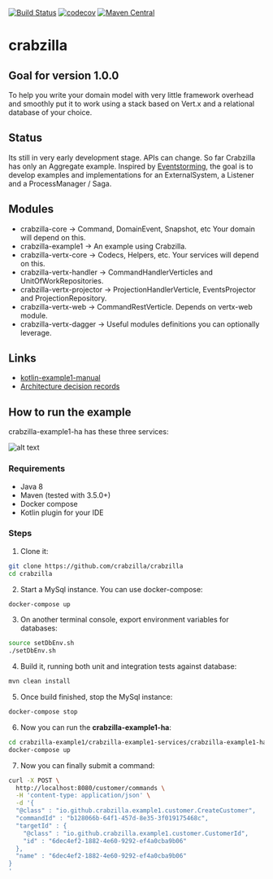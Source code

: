 [![Build Status](https://travis-ci.org/crabzilla/crabzilla.svg?branch=master)](https://travis-ci.org/crabzilla/crabzilla)
[![codecov](https://codecov.io/gh/crabzilla/crabzilla/branch/master/graph/badge.svg)](https://codecov.io/gh/crabzilla/crabzilla)
[![Maven Central](https://maven-badges.herokuapp.com/maven-central/io.github.crabzilla/crabzilla/badge.svg)](http://search.maven.org/#artifactdetails%7Cio.github.crabzilla%7Ccrabzilla%7C0.0.5%7C)

# crabzilla

## Goal for version 1.0.0

To help you write your domain model with very little framework overhead and smoothly put it to work using a stack based
on Vert.x and a relational database of your choice.

## Status

Its still in very early development stage. APIs can change. So far Crabzilla has only an Aggregate example. Inspired by 
[Eventstorming](http://eventstorming.com), the goal is to develop examples and implementations for an ExternalSystem, 
a Listener and a ProcessManager / Saga.

## Modules

* crabzilla-core            → Command, DomainEvent, Snapshot, etc Your domain will depend on this.
* crabzilla-example1        → An example using Crabzilla. 
* crabzilla-vertx-core      → Codecs, Helpers, etc. Your services will depend on this.
* crabzilla-vertx-handler   → CommandHandlerVerticles and UnitOfWorkRepositories.
* crabzilla-vertx-projector → ProjectionHandlerVerticle, EventsProjector and ProjectionRepository.
* crabzilla-vertx-web       → CommandRestVerticle. Depends on vertx-web module.
* crabzilla-vertx-dagger    → Useful modules definitions you can optionally leverage.

## Links

* [kotlin-example1-manual](https://crabzilla.github.io/crabzilla/docs/kotlin-example1-manual.html)
* [Architecture decision records](https://github.com/crabzilla/crabzilla/tree/master/doc/architecture/decisions)

## How to run the example

crabzilla-example1-ha has these three services:

![alt text](https://github.com/crabzilla/crabzilla/blob/master/doc/asciidoc/images/crabzilla-bc-architecture.png "crabzilla-example1-ha")

### Requirements

* Java 8
* Maven (tested with 3.5.0+)
* Docker compose
* Kotlin plugin for your IDE

### Steps

1. Clone it:

```bash
git clone https://github.com/crabzilla/crabzilla
cd crabzilla
```

2. Start a MySql instance. You can use docker-compose:

```bash
docker-compose up
```

3. On another terminal console, export environment variables for databases:

```bash
source setDbEnv.sh
./setDbEnv.sh
```

4. Build it, running both unit and integration tests against database:

```bash
mvn clean install
```

5. Once build finished, stop the MySql instance:

```bash
docker-compose stop
```

6. Now you can run the **crabzilla-example1-ha**: 

```bash
cd crabzilla-example1/crabzilla-example1-services/crabzilla-example1-ha
docker-compose up
```

7. Now you can finally submit a command: 

```bash
curl -X POST \
  http://localhost:8080/customer/commands \
  -H 'content-type: application/json' \
  -d '{
  "@class" : "io.github.crabzilla.example1.customer.CreateCustomer",
  "commandId" : "b128066b-64f1-457d-8e35-3f019175468c",
  "targetId" : {
    "@class" : "io.github.crabzilla.example1.customer.CustomerId",
    "id" : "6dec4ef2-1882-4e60-9292-ef4a0cba9b06"
  },
  "name" : "6dec4ef2-1882-4e60-9292-ef4a0cba9b06"
}
'
```

